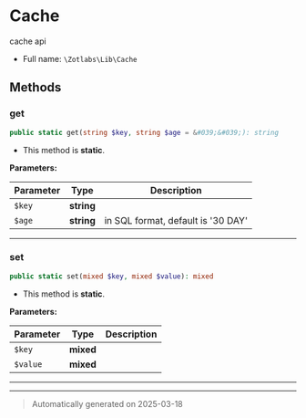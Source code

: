 
# Cache

cache api



* Full name: `\Zotlabs\Lib\Cache`




## Methods


### get



```php
public static get(string $key, string $age = &#039;&#039;): string
```



* This method is **static**.




**Parameters:**

| Parameter | Type | Description |
|-----------|------|-------------|
| `$key` | **string** |  |
| `$age` | **string** | in SQL format, default is &#039;30 DAY&#039; |





***

### set



```php
public static set(mixed $key, mixed $value): mixed
```



* This method is **static**.




**Parameters:**

| Parameter | Type | Description |
|-----------|------|-------------|
| `$key` | **mixed** |  |
| `$value` | **mixed** |  |





***


***
> Automatically generated on 2025-03-18
